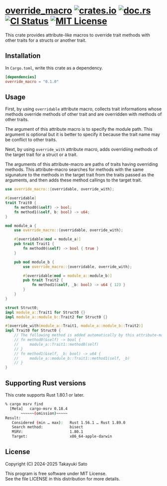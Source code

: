 # [override_macro][repo-url] [![crates.io][cratesio-img]][cratesio-url] [![doc.rs][docrs-img]][docrs-url] [![CI Status][ci-img]][ci-url] [![MIT License][mit-img]][mit-url]

This crate provides attribute-like macros to override trait methods with other traits for a structs or another trait.

## Installation

In `Cargo.toml`, write this crate as a dependency.

```toml
[dependencies]
override_macro = "0.1.0"
```

## Usage

First, by using `overridable` attribute macro, collects trait informations whose methods override methods of other trait and are overridden with methods of other traits.

The argument of this attribute macro is to specify the module path.
This argument is optional but it is better to specify it because the trait name may be conflict to other traits.

Next, by using `override_with` attribute macro, adds overridiing methods of the target trait for a struct or a trait.

The arguments of this attribute-macro are paths of traits having overriding methods.
This attribute-macro searches for methods with the same sigunature to the methods in the target trait from the traits passed as the arguments, and then adds these method callings to the target trait.

```rust
use override_macro::{overridable, override_with};

#[overridable]
trait Trait0 {
    fn method0(&self) -> bool;
    fn method1(&self, b: bool) -> u64;
}

mod module_a {
    use override_macro::{overridable, override_with};

    #[overridable(mod = module_a)]
    pub trait Trait1 {
        fn method0(&self) -> bool { true }
    }

    pub mod module_b {
        use override_macro::{overridable, override_with};

        #[overridable(mod = module_a::module_b)]
        pub trait Trait2 {
            fn method1(&self, _b: bool) -> u64 { 123 }
        }
    }
}

struct Struct0;
impl module_a::Trait1 for Struct0 {}
impl module_a::module_b::Trait2 for Struct0 {}

#[override_with(module_a::Trait1, module_a::module_b::Trait2)]
impl Trait0 for Struct0 {
    // The following method is added automatically by this attribute-macro
    // fn method0(&self) -> bool {
    //     module_a::Trait1::method0(self)
    // }
    // fn method1(&self, _b: bool) -> u64 {
    //     module_a::module_b::Trait1::method1(self, _b)
    // }
}
```

## Supporting Rust versions

This crate supports Rust 1.80.1 or later.

```sh
% cargo msrv find
  [Meta]   cargo-msrv 0.18.4
       ~~~~~~(omission)~~~~~
Result:
   Considered (min … max):   Rust 1.56.1 … Rust 1.89.0
   Search method:            bisect
   MSRV:                     1.80.1
   Target:                   x86_64-apple-darwin
```

## License

Copyright (C) 2024-2025 Takayuki Sato

This program is free software under MIT License.<br>
See the file LICENSE in this distribution for more details.


[repo-url]: https://github.com/sttk/override_macro-rust
[cratesio-img]: https://img.shields.io/badge/crates.io-ver.0.1.0-fc8d62?logo=rust
[cratesio-url]: https://crates.io/crates/override_macro
[docrs-img]: https://img.shields.io/badge/doc.rs-override_macro-66c2a5?logo=docs.rs
[docrs-url]: https://docs.rs/override_macro
[ci-img]: https://github.com/sttk/override_macro-rust/actions/workflows/rust.yml/badge.svg?branch=main
[ci-url]: https://github.com/sttk/override_macro-rust/actions?query=branch%3Amain
[mit-img]: https://img.shields.io/badge/license-MIT-green.svg
[mit-url]: https://opensource.org/licenses/MIT
